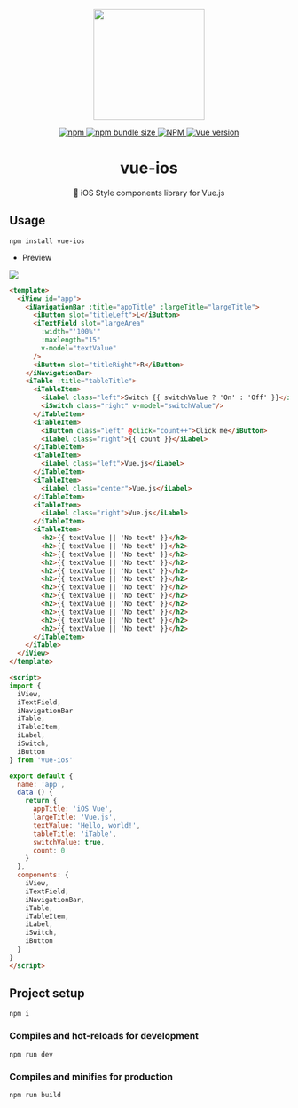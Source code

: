 <p align="center">
  <img width="200" src="https://user-images.githubusercontent.com/26512984/59761543-13875580-92d0-11e9-871c-2874fa82e332.png">
</p>

<p align="center">
  <a href="https://www.npmjs.com/package/vue-ios">
    <img alt="npm" src="https://img.shields.io/npm/v/vue-ios.svg">
  </a>
  <a href="https://www.npmjs.com/package/vue-ios">
    <img alt="npm bundle size" src="https://img.shields.io/bundlephobia/min/vue-ios.svg">
  </a>
  <a href="#">
    <img alt="NPM" src="https://img.shields.io/npm/l/vue-ios.svg">
  </a>
  <a href="#">
    <img alt="Vue version" src="https://img.shields.io/badge/vue-2.6.10-green.svg">
  </a>
</p>

<h1 align="center">vue-ios</h1>
<p align="center">🍎 iOS Style components library for Vue.js</p>

## Usage

```
npm install vue-ios
```

- Preview

<img src="https://user-images.githubusercontent.com/26512984/60333033-0d316180-99d3-11e9-9f2b-50cb5effe524.gif">

```html
<template>
  <iView id="app">
    <iNavigationBar :title="appTitle" :largeTitle="largeTitle">
      <iButton slot="titleLeft">L</iButton>
      <iTextField slot="largeArea" 
        :width="'100%'"
        :maxlength="15"
        v-model="textValue" 
      />
      <iButton slot="titleRight">R</iButton>
    </iNavigationBar>
    <iTable :title="tableTitle">
      <iTableItem>
        <iLabel class="left">Switch {{ switchValue ? 'On' : 'Off' }}</iLabel>
        <iSwitch class="right" v-model="switchValue"/>
      </iTableItem>
      <iTableItem>
        <iButton class="left" @click="count++">Click me</iButton>
        <iLabel class="right">{{ count }}</iLabel>
      </iTableItem>
      <iTableItem>
        <iLabel class="left">Vue.js</iLabel>
      </iTableItem>
      <iTableItem>
        <iLabel class="center">Vue.js</iLabel>
      </iTableItem>
      <iTableItem>
        <iLabel class="right">Vue.js</iLabel>
      </iTableItem>
      <iTableItem>
        <h2>{{ textValue || 'No text' }}</h2>
        <h2>{{ textValue || 'No text' }}</h2>
        <h2>{{ textValue || 'No text' }}</h2>
        <h2>{{ textValue || 'No text' }}</h2>
        <h2>{{ textValue || 'No text' }}</h2>
        <h2>{{ textValue || 'No text' }}</h2>
        <h2>{{ textValue || 'No text' }}</h2>
        <h2>{{ textValue || 'No text' }}</h2>
        <h2>{{ textValue || 'No text' }}</h2>
        <h2>{{ textValue || 'No text' }}</h2>
        <h2>{{ textValue || 'No text' }}</h2>
        <h2>{{ textValue || 'No text' }}</h2>
      </iTableItem>
    </iTable>
  </iView>
</template>

<script>
import {
  iView,
  iTextField,
  iNavigationBar
  iTable,
  iTableItem,
  iLabel,
  iSwitch,
  iButton
} from 'vue-ios'

export default {
  name: 'app',
  data () {
    return {
      appTitle: 'iOS Vue',
      largeTitle: 'Vue.js',
      textValue: 'Hello, world!',
      tableTitle: 'iTable',
      switchValue: true,
      count: 0
    }
  },
  components: {
    iView,
    iTextField,
    iNavigationBar,
    iTable,
    iTableItem,
    iLabel,
    iSwitch,
    iButton
  }
}
</script>
```

## Project setup
```
npm i
```

### Compiles and hot-reloads for development
```
npm run dev
```

### Compiles and minifies for production
```
npm run build
```
